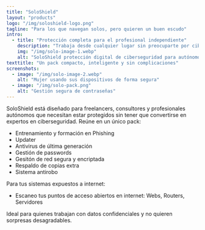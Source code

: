 ```yaml
---
title: "SoloShield"
layout: "products"
logo: "/img/soloshield-logo.png"
tagline: "Para los que navegan solos, pero quieren un buen escudo"
intro:
  - title: "Protección completa para el profesional independiente"
    description: "Trabaja desde cualquier lugar sin preocuparte por ciberataques. SoloShield protege tu equipo frente a virus, cifrando tu conexión y gestionando tus contraseñas con total seguridad. Además, incluye localización del dispositivo y backup automático para que tus datos siempre estén a salvo."
    img: "/img/solo-image-1.webp"
    alt: "SoloShield protección digital de ciberseguridad para autónomos y empresas individuales"
texttitle: "Un pack compacto, inteligente y sin complicaciones"
screenshots:
  - image: "/img/solo-image-2.webp"
    alt: "Mujer usando sus dispositivos de forma segura"
  - image: "/img/solo-pack.png"
    alt: "Gestión segura de contraseñas"
---
```


SoloShield está diseñado para freelancers, consultores y profesionales autónomos que necesitan estar protegidos sin tener que convertirse en expertos en ciberseguridad. Reúne en un único pack:

- Entrenamiento y formación en Phishing
- Updater 
- Antivirus de última generación
- Gestión de passwords
- Gesitón de red segura y encriptada
- Respaldo de copias extra
- Sistema antirobo

Para tus sistemas expuestos a internet:
- Escaneo tus puntos de acceso abiertos en internet: Webs, Routers, Servidores


Ideal para quienes trabajan con datos confidenciales y no quieren sorpresas desagradables.